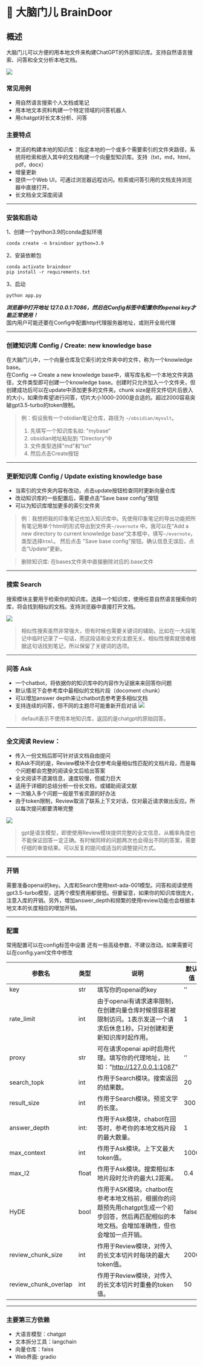 # 🧠 大脑门儿 BrainDoor

## 概述

大脑门儿可以方便的用本地文件来构建ChatGPT的外部知识库。支持自然语言搜索、问答和全文分析本地文档。

![](doc/fig1.png)

### 常见用例

- 用自然语言搜索个人文档或笔记
- 用本地文本资料构建一个特定领域的问答机器人
- 用chatgpt对长文本分析、问答

### 主要特点

- 灵活的构建本地的知识库：指定本地的一个或多个需要索引的文件夹路径，系统将检索和嵌入其中的文档构建一个向量型知识库。支持（txt，md，html，pdf，docx）
- 增量更新
- 提供一个Web UI，可通过浏览器远程访问。检索或问答引用的文档支持浏览器中直接打开。
- 长文档全文深度阅读

----
### 安装和启动
1、创建一个python3.9的conda虚拟环境
```shell
conda create -n braindoor python=3.9
```
2、安装依赖包
```shell
conda activate braindoor
pip install -r requirements.txt
```
3、启动
```shell
python app.py
```
***浏览器中打开地址 127.0.0.1:7086，然后在Config标签中配置你的openai key才能正常使用！***    
国内用户可能还要在Config中配置http代理服务器地址，或则开全局代理    

---
### 创建知识库 Config / Create: new knowledge base
在大脑门儿中，一个向量仓库及它索引的文件夹中的文件，称为一个knowledge base。     
在Config --> Create a new knowledge base中，填写库名和一个本地文件夹路径，文件类型即可创建一个knowledge base。创建时只允许加入一个文件夹，但创建成功后可以在update中添加更多的文件夹。chunk size是将文件切片后嵌入的大小，如果你希望进行问答，切片大小1000-2000是合适的。超过2000容易突破gpt3.5-turbo的token限制。

> 例：假设我有一个obidian笔记仓库，路径为 `~/obsidian/myvult`。 
> 1. 先填写一个知识库名如: "mybase“
> 2. obsidian地址粘贴到 “Directory“中
> 3. 文件类型选择"md"和“txt“
> 4. 然后点击Create按钮
---

### 更新知识库 Config / Update existing knowledge base
- 当索引的文件夹内容有改动，点击update按钮检查同时更新向量仓库
- 改动知识库的一些配置后，需要点击"Save base config"按钮
- 可以为知识库增加更多的索引文件夹

> 例：我想把我的印象笔记也加入知识库中。先使用印象笔记的导出功能把所有笔记用单个html的形式导出到文件夹`~/evernote` 中。我可以在“Add a new directory to current knowledge base”文本框中，填写`~/evernote`，类型选择`html`。 然后点击 "Save base config"按钮。确认信息无误后，点击“Update"更新。

> 删除知识库: 在bases文件夹中直接删除对应的.base文件

---
### 搜索 Search
搜索模块主要用于检索你的知识库。选择一个知识库，使用任意自然语言搜索你的库，将会找到相似的文档。支持浏览器中直接打开文档。

![](doc/fig2.png)

> 相似性搜索虽然非常强大，但有时候也需要关键词的辅助。比如在一大段笔记中临时记录了一句话，而这段话和全文的主题无关。相似性搜索就很难根据这句话找到笔记，所以保留了关键词的选项。

---
### 问答 Ask

- 一个chatbot，将依据你的知识库中的内容作为证据来来回答你问题
- 默认情况下会参考库中最相似的文档片段（docoment chunk）
- 可以增加answer depth来让chatbot去参考更多相似文档
- 支持连续的问答，但不同的主题尽可能重新开启对话
![](/doc/fig3.png)

>default表示不使用本地知识库，返回的是chatgpt的原始回答。

---
### 全文阅读 Review：
- 传入一份文档后即可针对该文档自由提问
- 和Ask不同的是，Review模块不会仅参考向量相似性匹配的文档片段，而是每个问题都会完整的阅读全文后给出答案
- 全文阅读不遗漏信息，速度较慢，但威力巨大
- 适用于详细的总结分析一份长文档，或辅助阅读文献
- 一次输入多个问题一般是节省资源的好办法
- 由于token限制，Review取消了联系上下文对话，仅对最近请求做出反应。所以每次提问都要清晰完整

![](doc/fig4.png)

> gpt是语言模型，即使使用Review模块提供完整的全文信息，从概率角度也不能保证回答一定正确。有时候同样的问题两次也会得出不同的答案，需要仔细的审查结果。可以反复的提问或适当的调整提问方式。

---
### 开销
需要准备openai的key。入库和Search使用text-ada-001模型。问答和阅读使用gpt3.5-turbo模型，这两个模型费用都很低。但要留意，如果你的知识库很庞大，注意入库的开销。另外，增加answer_depth和频繁的使用review功能也会根据本地文本的长度相应的增加开销。

---
### 配置
常用配置可以在config标签中设置
还有一些高级参数，不建议改动。如果需要可以在config.yaml文件中修改    

| 参数名                  | 类型    | 说明                                                                               | 默认值   |
| -------------------- | ----- | -------------------------------------------------------------------------------- | ----- |
| key                  | str   | 填写你的openai的key                                                                   | ‘‘    |
| rate_limit           | int   | 由于openai有请求速率限制，在创建向量仓库时候很容易被限制访问。1表示发送一个请求后休息1秒。只对创建和更新知识库时起作用。                 | 1     |
| proxy                | str   | 可在请求openai api时启用代理。填写你的代理地址，比如："http://127.0.0.1:1087"                           | ‘‘    |
| search_topk          | int   | 作用于Search模块。搜索返回的结果数。                                                            | 20    |
| result_size          | int   | 作用于Search模块。预览文字的长度。                                                             | 300   |
| answer_depth         | int:  | 作用于Ask模块，chabot在回答时，参考你的本地文档片段的最大数量。                                             | 1     |
| max_context          | int   | 作用于Ask模块。上下文最大token值。                                                            | 1000  |
| max_l2               | float | 作用于Ask模块。搜索相似本地片段时允许的最大L2距离。                                                     | 0.4   |
| HyDE                 | bool  | 作用于ASK模块。chatbot在参考本地文档前，根据你的问题预先用chatgpt生成一个初步回答，然后再匹配相似的本地文档。会增加准确性，但也会增加一点开销。 | false |
| review_chunk_size    | int   | 作用于Review模块，对传入的长文本切片时每块的最大token值。                                               | 2000  |
| review_chunk_overlap | int   | 作用于Review模块，对传入的长文本切片时重叠的token值。                                                 | 50    |

---
### 主要第三方依赖
- 大语言模型：chatgpt
- 文本拆分工具：langchain
- 向量仓库：faiss
- Web界面: gradio

